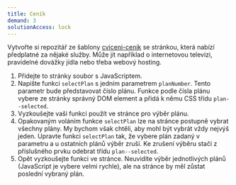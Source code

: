 ```yaml
---
title: Ceník
demand: 3
solutionAccess: lock
---
```


Vytvořte si repozitář ze šablony [cviceni-cenik](https://github.com/Czechitas-podklady-WEB/cviceni-cenik) se stránkou, která nabízí předplatné za nějaké služby. Může jít například o internetovou televizi, pravidelné dovážky jídla nebo třeba webový hosting.

1. Přidejte to stránky soubor s JavaScriptem.
1. Napište funkci `selectPlan` s jedním parametrem `planNumber`. Tento parametr bude představovat číslo plánu. Funkce podle čísla plánu vybere ze stránky správný DOM element a přidá k němu CSS třídu `plan--selected`.
1. Vyzkoušejte vaši funkci použít ve stránce pro výběr plánu.
1. Opakovaným voláním funkce `selectPlan` lze na stránce postupně vybrat všechny plány. My bychom však chtěli, aby mohl být vybrát vždy nejvýš jeden. Upravte funkci `selectPlan` tak, že vybere plán zadaný v parametru a u ostatních plánů výběr zruší. Ke zrušení výběru stačí z příslušného prvku odebrat třídu `plan--selected`.
1. Opět vyzkoušejte funkci ve stránce. Neuvidíte výběr jednotlivých plánů (JavaScript je vybere velmi rychle), ale na stránce by měl zůstat poslední vybraný plán.
